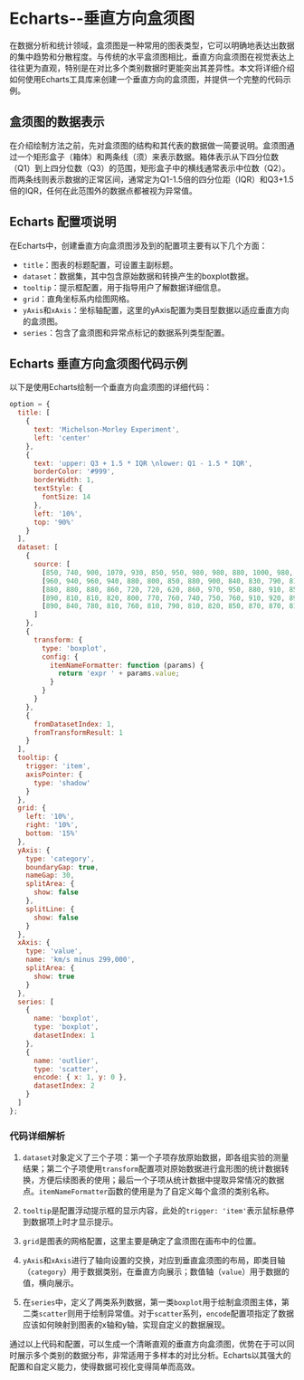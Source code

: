 # Echarts--垂直方向盒须图

在数据分析和统计领域，盒须图是一种常用的图表类型，它可以明确地表达出数据的集中趋势和分散程度。与传统的水平盒须图相比，垂直方向盒须图在视觉表达上往往更为直观，特别是在对比多个类别数据时更能突出其差异性。本文将详细介绍如何使用Echarts工具库来创建一个垂直方向的盒须图，并提供一个完整的代码示例。

## 盒须图的数据表示

在介绍绘制方法之前，先对盒须图的结构和其代表的数据做一简要说明。盒须图通过一个矩形盒子（箱体）和两条线（须）来表示数据。箱体表示从下四分位数（Q1）到上四分位数（Q3）的范围，矩形盒子中的横线通常表示中位数（Q2）。而两条线则表示数据的正常区间，通常定为Q1-1.5倍的四分位距（IQR）和Q3+1.5倍的IQR，任何在此范围外的数据点都被视为异常值。

## Echarts 配置项说明

在Echarts中，创建垂直方向盒须图涉及到的配置项主要有以下几个方面：

- `title`：图表的标题配置，可设置主副标题。
- `dataset`：数据集，其中包含原始数据和转换产生的boxplot数据。
- `tooltip`：提示框配置，用于指导用户了解数据详细信息。
- `grid`：直角坐标系内绘图网格。
- `yAxis`和`xAxis`：坐标轴配置，这里的yAxis配置为类目型数据以适应垂直方向的盒须图。
- `series`：包含了盒须图和异常点标记的数据系列类型配置。

## Echarts 垂直方向盒须图代码示例

以下是使用Echarts绘制一个垂直方向盒须图的详细代码：

```javascript
option = {
  title: [
    {
      text: 'Michelson-Morley Experiment',
      left: 'center'
    },
    {
      text: 'upper: Q3 + 1.5 * IQR \nlower: Q1 - 1.5 * IQR',
      borderColor: '#999',
      borderWidth: 1,
      textStyle: {
        fontSize: 14
      },
      left: '10%',
      top: '90%'
    }
  ],
  dataset: [
    {
      source: [
        [850, 740, 900, 1070, 930, 850, 950, 980, 980, 880, 1000, 980, 930, 650, 760, 810, 1000, 1000, 960, 960],
        [960, 940, 960, 940, 880, 800, 850, 880, 900, 840, 830, 790, 810, 880, 880, 830, 800, 790, 760, 800],
        [880, 880, 880, 860, 720, 720, 620, 860, 970, 950, 880, 910, 850, 870, 840, 840, 850, 840, 840, 840],
        [890, 810, 810, 820, 800, 770, 760, 740, 750, 760, 910, 920, 890, 860, 880, 720, 840, 850, 850, 780],
        [890, 840, 780, 810, 760, 810, 790, 810, 820, 850, 870, 870, 810, 740, 810, 940, 950, 800, 810, 870]
      ]
    },
    {
      transform: {
        type: 'boxplot',
        config: {
          itemNameFormatter: function (params) {
            return 'expr ' + params.value;
          }
        }
      }
    },
    {
      fromDatasetIndex: 1,
      fromTransformResult: 1
    }
  ],
  tooltip: {
    trigger: 'item',
    axisPointer: {
      type: 'shadow'
    }
  },
  grid: {
    left: '10%',
    right: '10%',
    bottom: '15%'
  },
  yAxis: {
    type: 'category',
    boundaryGap: true,
    nameGap: 30,
    splitArea: {
      show: false
    },
    splitLine: {
      show: false
    }
  },
  xAxis: {
    type: 'value',
    name: 'km/s minus 299,000',
    splitArea: {
      show: true
    }
  },
  series: [
    {
      name: 'boxplot',
      type: 'boxplot',
      datasetIndex: 1
    },
    {
      name: 'outlier',
      type: 'scatter',
      encode: { x: 1, y: 0 },
      datasetIndex: 2
    }
  ]
};
```

### 代码详细解析

1. `dataset`对象定义了三个子项：第一个子项存放原始数据，即各组实验的测量结果；第二个子项使用`transform`配置项对原始数据进行盒形图的统计数据转换，方便后续图表的使用；最后一个子项从统计数据中提取异常情况的数据点。`itemNameFormatter`函数的使用是为了自定义每个盒须的类别名称。

2. `tooltip`是配置浮动提示框的显示内容，此处的`trigger: 'item'`表示鼠标悬停到数据项上时才显示提示。

3. `grid`是图表的网格配置，这里主要是确定了盒须图在画布中的位置。

4. `yAxis`和`xAxis`进行了轴向设置的交换，对应到垂直盒须图的布局，即类目轴（`category`）用于数据类别，在垂直方向展示；数值轴（`value`）用于数据的值，横向展示。

5. 在`series`中，定义了两类系列数据，第一类`boxplot`用于绘制盒须图主体，第二类`scatter`则用于绘制异常值。对于`scatter`系列，`encode`配置项指定了数据应该如何映射到图表的x轴和y轴，实现自定义的数据展现。

通过以上代码和配置，可以生成一个清晰直观的垂直方向盒须图，优势在于可以同时展示多个类别的数据分布，非常适用于多样本的对比分析。Echarts以其强大的配置和自定义能力，使得数据可视化变得简单而高效。